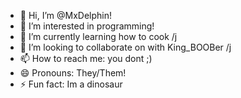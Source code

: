 - 👋 Hi, I’m @MxDelphin!
- 👀 I’m interested in programming!
- 🌱 I’m currently learning how to cook /j
- 💞️ I’m looking to collaborate on with King_BOOBer /j
- 📫 How to reach me: you dont ;)
- 😄 Pronouns: They/Them!
- ⚡ Fun fact: Im a dinosaur

<!---
MxDelphin/MxDelphin is a ✨ special ✨ repository because its `README.md` (this file) appears on your GitHub profile.
You can click the Preview link to take a look at your changes.
--->
